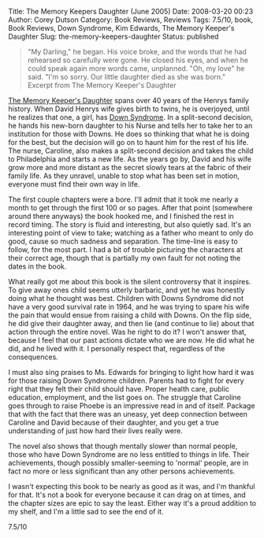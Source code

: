 Title: The Memory Keepers Daughter (June 2005)
Date: 2008-03-20 00:23
Author: Corey Dutson
Category: Book Reviews, Reviews
Tags: 7.5/10, book, Book Reviews, Down Syndrome, Kim Edwards, The Memory Keeper's Daughter
Slug: the-memory-keepers-daughter
Status: published

> "My Darling," he began. His voice broke, and the words that he had
> rehearsed so carefully were gone. He closed his eyes, and when he
> could speak again more words came, unplanned. "Oh, my love" he said.
> "I'm so sorry. Our little daughter died as she was born."  
>  Excerpt from The Memory Keeper's Daughter

[The Memory Keeper's
Daughter](http://www.memorykeepersdaughter.com/purchase_the_book.html "Purchase The Memory Keeper's Daughter")
spans over 40 years of the Henrys family history. When David Henrys wife
gives birth to twins, he is overjoyed, until he realizes that one, a
girl, has [Down
Syndrome](http://en.wikipedia.org/wiki/Down_syndrome "Wikipedia: Down Syndrome").
In a split-second decision, he hands his new-born daughter to his Nurse
and tells her to take her to an institution for those with Downs. He
does so thinking that what he is doing for the best, but the decision
will go on to haunt him for the rest of his life. The nurse, Caroline,
also makes a split-second decision and takes the child to Philadelphia
and starts a new life. As the years go by, David and his wife grow more
and more distant as the secret slowly tears at the fabric of their
family life. As they unravel, unable to stop what has been set in
motion, everyone must find their own way in life.

The first couple chapters were a bore. I'll admit that it took me nearly
a month to get through the first 100 or so pages. After that point
(somewhere around there anyways) the book hooked me, and I finished the
rest in record timing. The story is fluid and interesting, but also
quietly sad. It's an interesting point of view to take; watching as a
father who meant to only do good, cause so much sadness and separation.
The time-line is easy to follow, for the most part. I had a bit of
trouble picturing the characters at their correct age, though that is
partially my own fault for not noting the dates in the book.  
  
What really got me about this book is the silent controversy that it
inspires. To give away ones child seems utterly barbaric, and yet he was
honestly doing what he thought was best. Children with Downs Syndrome
did not have a very good survival rate in 1964, and he was trying to
spare his wife the pain that would ensue from raising a child with
Downs. On the flip side, he did give their daughter away, and then lie
(and continue to lie) about that action through the entire novel. Was he
right to do it? I won't answer that, because I feel that our past
actions dictate who we are now. He did what he did, and he lived with
it. I personally respect that, regardless of the consequences.

I must also sing praises to Ms. Edwards for bringing to light how hard
it was for those raising Down Syndrome children. Parents had to fight
for every right that they felt their child should have. Proper health
care, public education, employment, and the list goes on. The struggle
that Caroline goes through to raise Phoebe is an impressive read in and
of itself. Package that with the fact that there was an uneasy, yet deep
connection between Caroline and David because of their daughter, and you
get a true understanding of just how hard their lives really were.

The novel also shows that though mentally slower than normal people,
those who have Down Syndrome are no less entitled to things in life.
Their achievements, though possibly smaller-seeming to 'normal' people,
are in fact no more or less significant than any other persons
achievements.

I wasn't expecting this book to be nearly as good as it was, and I'm
thankful for that. It's not a book for everyone because it can drag on
at times, and the chapter sizes are epic to say the least. Either way
it's a proud addition to my shelf, and I'm a little sad to see the end
of it.

7.5/10
